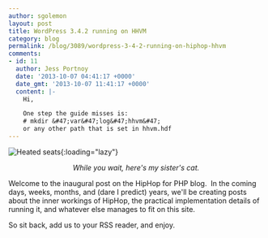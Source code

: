 ```yaml
---
author: sgolemon
layout: post
title: WordPress 3.4.2 running on HHVM
category: blog
permalink: /blog/3089/wordpress-3-4-2-running-on-hiphop-hhvm
comments:
- id: 11
  author: Jess Portnoy
  date: '2013-10-07 04:41:17 +0000'
  date_gmt: '2013-10-07 11:41:17 +0000'
  content: |-
    Hi,

    One step the guide misses is:
    # mkdir &#47;var&#47;log&#47;hhvm&#47;
    or any other path that is set in hhvm.hdf
---
```


![Heated seats](/static/images/posts/dough_burn-300x200.jpg){:loading="lazy"}
<center><i>While you wait, here's my sister's cat.</i></center>

Welcome to the inaugural post on the HipHop for PHP blog.  In the coming days, weeks, months, and (dare I predict) years, we'll be creating posts about the inner workings of HipHop, the practical implementation details of running it, and whatever else manages to fit on this site.

So sit back, add us to your RSS reader, and enjoy.
